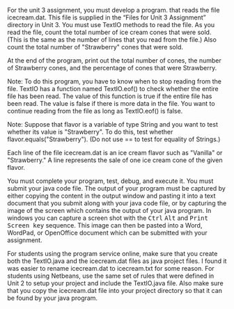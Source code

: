 <p>For the unit 3 assignment, you must develop a program. that reads the file icecream.dat. This file is supplied in the &ldquo;Files for Unit 3 Assignment&rdquo; directory in Unit 3. You must use TextIO methods to read the file. As you read the file, count the total number of ice cream cones that were sold. (This is the same as the number of lines that you read from the file.) Also count the total number of "Strawberry" cones that were sold.</p>
<p>At the end of the program, print out the total number of cones, the number of Strawberry cones, and the percentage of cones that were Strawberry.</p>
<p>Note: To do this program, you have to know when to stop reading from the file. TextIO has a function named TextIO.eof() to check whether the entire file has been read. The value of this function is true if the entire file has been read. The value is false if there is more data in the file. You want to continue reading from the file as long as TextIO.eof() is false.</p>
<p>Note: Suppose that flavor is a variable of type String and you want to test whether its value is "Strawberry". To do this, test whether flavor.equals("Strawberry"). (Do not use == to test for equality of Strings.)</p>
<p>Each line of the file icecream.dat is an ice cream flavor such as "Vanilla" or "Strawberry." A line represents the sale of one ice cream cone of the given flavor.</p>
<p>You must complete your program, test, debug, and execute it. You must submit your java code file. The output of your program must be captured by either copying the content in the output window and pasting it into a text document that you submit along with your java code file, or by capturing the image of the screen which contains the output of your java program. In windows you can capture a screen shot with the&nbsp;<kbd>Ctrl</kbd>&nbsp;<kbd>Alt</kbd>&nbsp;and&nbsp;<kbd>Print Screen key</kbd>&nbsp;sequence. This image can then be pasted into a Word, WordPad, or OpenOffice document which can be submitted with your assignment.</p>
<p>For students using the program service online, make sure that you create both the TextIO.java and the icecream.dat files as java project files. I found it was easier to rename icecream.dat to icecream.txt for some reason. For students using Netbeans, use the same set of rules that were defined in Unit 2 to setup your project and include the TextIO.java file. Also make sure that you copy the icecream.dat file into your project directory so that it can be found by your java program.</p>
